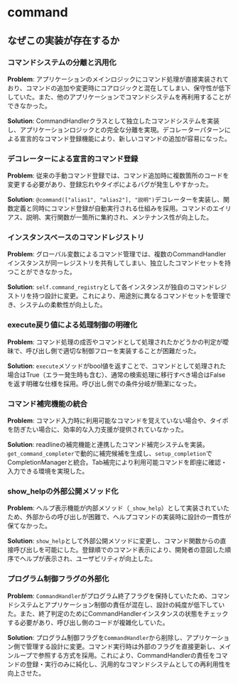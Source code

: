 # command

## なぜこの実装が存在するか

### コマンドシステムの分離と汎用化
**Problem**: アプリケーションのメインロジックにコマンド処理が直接実装されており、コマンドの追加や変更時にコアロジックと混在してしまい、保守性が低下していた。また、他のアプリケーションでコマンドシステムを再利用することができなかった。

**Solution**: CommandHandlerクラスとして独立したコマンドシステムを実装し、アプリケーションロジックとの完全な分離を実現。デコレーターパターンによる宣言的なコマンド登録機能により、新しいコマンドの追加が容易になった。

### デコレーターによる宣言的コマンド登録
**Problem**: 従来の手動コマンド登録では、コマンド追加時に複数箇所のコードを変更する必要があり、登録忘れやタイポによるバグが発生しやすかった。

**Solution**: `@command(["alias1", "alias2"], "説明")`デコレーターを実装し、関数定義と同時にコマンド登録が自動実行される仕組みを採用。コマンドのエイリアス、説明、実行関数が一箇所に集約され、メンテナンス性が向上した。

### インスタンスベースのコマンドレジストリ
**Problem**: グローバル変数によるコマンド管理では、複数のCommandHandlerインスタンスが同一レジストリを共有してしまい、独立したコマンドセットを持つことができなかった。

**Solution**: `self.command_registry`として各インスタンスが独自のコマンドレジストリを持つ設計に変更。これにより、用途別に異なるコマンドセットを管理でき、システムの柔軟性が向上した。

### execute戻り値による処理制御の明確化
**Problem**: コマンド処理の成否やコマンドとして処理されたかどうかの判定が曖昧で、呼び出し側で適切な制御フローを実装することが困難だった。

**Solution**: `execute`メソッドがbool値を返すことで、コマンドとして処理された場合はTrue（エラー発生時も含む）、通常の検索処理に移行すべき場合はFalseを返す明確な仕様を採用。呼び出し側での条件分岐が簡潔になった。

### コマンド補完機能の統合
**Problem**: コマンド入力時に利用可能なコマンドを覚えていない場合や、タイポを防ぎたい場合に、効率的な入力支援が提供されていなかった。

**Solution**: readlineの補完機能と連携したコマンド補完システムを実装。`get_command_completer`で動的に補完候補を生成し、`setup_completion`でCompletionManagerと統合。Tab補完により利用可能コマンドを即座に確認・入力できる環境を実現した。

### show_helpの外部公開メソッド化
**Problem**: ヘルプ表示機能が内部メソッド（`_show_help`）として実装されていたため、外部からの呼び出しが困難で、ヘルプコマンドの実装時に設計の一貫性が保てなかった。

**Solution**: `show_help`として外部公開メソッドに変更し、コマンド関数からの直接呼び出しを可能にした。登録順でのコマンド表示により、開発者の意図した順序でヘルプが表示され、ユーザビリティが向上した。

### プログラム制御フラグの外部化
**Problem**: `CommandHandler`がプログラム終了フラグを保持していたため、コマンドシステムとアプリケーション制御の責任が混在し、設計の純度が低下していた。また、終了判定のためにCommandHandlerインスタンスの状態をチェックする必要があり、呼び出し側のコードが複雑化していた。

**Solution**: プログラム制御フラグを`CommandHandler`から削除し、アプリケーション側で管理する設計に変更。コマンド実行時は外部のフラグを直接更新し、メインループで参照する方式を採用。これにより、CommandHandlerの責任をコマンドの登録・実行のみに純化し、汎用的なコマンドシステムとしての再利用性を向上させた。